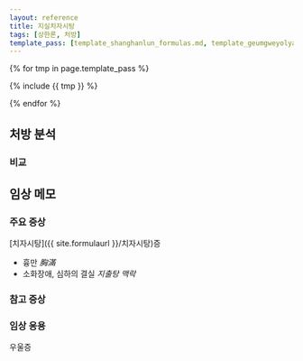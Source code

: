 ```yaml
---
layout: reference
title: 지실치자시탕
tags: [상한론, 처방]
template_pass: [template_shanghanlun_formulas.md, template_geumgweyolyag_formulas.md, template_etc_formulas.md]
---
```



{% for tmp in page.template_pass %}

{% include {{ tmp }} %}

{% endfor %}

## 처방 분석



### 비교




## 임상 메모


### 주요 증상

[치자시탕]({{ site.formulaurl }}/치자시탕)증
* 흉만 _胸滿_
* 소화장애, 심하의 결실 _지출탕 맥락_


### 참고 증상



### 임상 응용

우울증
